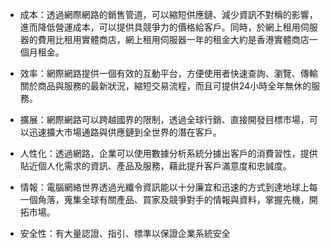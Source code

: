 - 成本：透過網際網路的銷售管道，可以縮短供應鏈、減少資訊不對稱的影響，進而降低營運成本，可以提供具競爭力的價格給客戶。同時，於網上租用伺服器的費用比租用實體商店，網上租用伺服器一年的租金大約是香港實體商店一個月租金。

- 效率：網際網路提供一個有效的互動平台，方便使用者快速查詢、瀏覽、傳輸關於商品與服務的最新狀況，縮短交易流程，而且可提供24小時全年無休的服務。

- 擴展：網際網路可以跨越國界的限制，透過全球行銷、直接開發目標市場，可以迅速擴大市場通路與供應鏈到全世界的潛在客戶。

- 人性化：透過網路，企業可以使用數據分析系統分據出客戶的消費習性，提供貼近個人化需求的資訊、產品及服務，藉此提升客戶滿意度和忠誠度。

- 情報：電腦網絡世界透過光纖令資訊能以十分廉宜和迅速的方式到達地球上每一個角落，蒐集全球有關產品、買家及競爭對手的情報與資料，掌握先機，開拓市場。

- 安全性：有大量認證、指引、標準以保證企業系統安全
